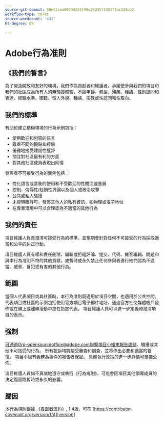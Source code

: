```yaml
---
source-git-commit: 69e52cea09604204f98c27d35ff383ffbc124de2
workflow-type: tm+mt
source-wordcount: '431'
ht-degree: 0%

---
```

# Adobe行為准則

## 《我們的誓言》

為了營造開放和友好的環境，我們作為貢獻者和維護者，承諾使參與我們的項目和我們的社區成為所有人的無騷擾體驗，不論年齡、體型、殘疾、種族、性別認同和表達、經驗水準、國籍、個人外貌、種族、宗教或性認同和性取向。

## 我們的標準

有助於建立積極環境的行為示例包括：

* 使用歡迎和包容的語言
* 尊重不同的觀點和經驗
* 優雅地接受建設性批評
* 關注對社區最有利的方面
* 對其他社區成員表現出同情

參與者不可接受行為的實例包括：

* 性化語言或意象的使用和不受歡迎的性關注或進展
* 控制、侮辱性/貶損性評論以及個人或政治攻擊
* 公共或私人騷擾
* 未經明確許可，發佈其他人的私有資訊，如物理或電子地址
* 在專業環境中可以合理認為不適當的其他行為

## 我們的責任

項目維護人負責澄清可接受行為的標準，並預期會針對任何不可接受的行為採取適當和公平的糾正行動。

項目維護人員有權和責任刪除、編輯或拒絕評論、提交、代碼、維客編輯、問題和與本行為准則不符的其他貢獻，或暫時或永久禁止任何參與者進行他們認為不適當、威脅、冒犯或有害的其他行為。

## 範圍

當個人代表項目或其社區時，本行為准則既適用於項目空間，也適用於公共空間。 代表項目或社區的示例包括使用官方項目電子郵件地址、通過官方社交媒體帳戶發佈或在線上或離線活動中擔任指定代表。 項目維護人員可以進一步定義和澄清項目的表示。

## 強制

可通過Grp-opensourceoffice@adobe.com聯繫項目小組來報告虐待、騷擾或其他不可接受的行為。 所有投訴均將接受審查和調查，並將作出必要和適當的答復。 項目小組有義務為事件的報告者保密。
具體執行政策的進一步詳情可單獨公佈。

項目維護人員如不真誠地遵守或執行《行為規則》，可能會因項目其他領導成員的決定而面臨暫時或永久的影響。

## 歸因

本行為規則根據 [《貢獻者盟約》][homepage], 1.4版，可在 [https://contributor-covenant.org/version/1/4][version]

[homepage]: https://contributor-covenant.org
[version]: https://contributor-covenant.org/version/1/4/

